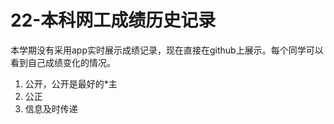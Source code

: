 # 22-本科网工成绩历史记录
本学期没有采用app实时展示成绩记录，现在直接在github上展示。每个同学可以看到自己成绩变化的情况。

1. 公开，公开是最好的*主
2. 公正
3. 信息及时传递
